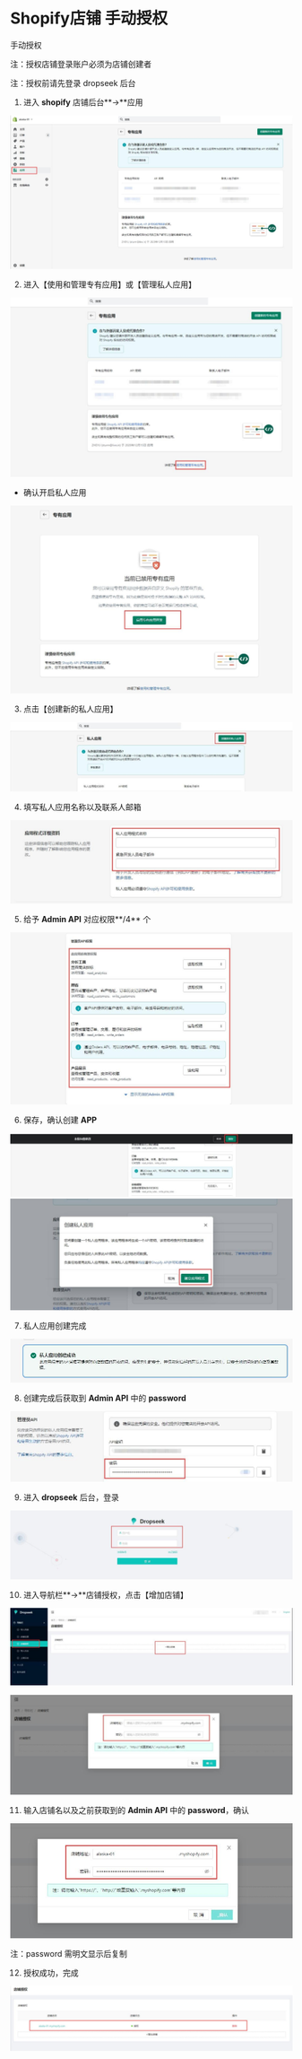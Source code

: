 # Shopify店铺 手动授权

手动授权

注：授权店铺登录账户必须为店铺创建者

注：授权前请先登录 dropseek 后台

1. 进入 **shopify** 店铺后台**-&gt;**应用

![](../.gitbook/assets/9%20%281%29.jpeg)

2. 进入【使用和管理专有应用】或【管理私人应用】

![](../.gitbook/assets/10.jpeg)

* 确认开启私人应用

![](../.gitbook/assets/12%20%281%29.jpeg)

3. 点击【创建新的私人应用】

![](../.gitbook/assets/13.jpeg)

4. 填写私人应用名称以及联系人邮箱

![](../.gitbook/assets/14%20%281%29.jpeg)

5. 给予 **Admin API** 对应权限**/4** 个

![](../.gitbook/assets/15%20%281%29.jpeg)

6. 保存，确认创建 **APP**

![](../.gitbook/assets/16%20%281%29.jpeg)![](../.gitbook/assets/17.jpeg)

7. 私人应用创建完成

![](../.gitbook/assets/18%20%281%29.jpeg)

8. 创建完成后获取到 **Admin API** 中的 **password**

![](../.gitbook/assets/19%20%283%29.jpeg)

9. 进入 **dropseek** 后台，登录

![](../.gitbook/assets/20%20%283%29.jpeg)

10. 进入导航栏**-&gt;**店铺授权，点击【增加店铺】

![](../.gitbook/assets/21%20%281%29.jpeg)

![](../.gitbook/assets/22.jpeg)

11. 输入店铺名以及之前获取到的 **Admin API** 中的 **password**，确认

![](../.gitbook/assets/23.jpeg)

注：password 需明文显示后复制

12. 授权成功，完成

![](../.gitbook/assets/24%20%282%29.png)

